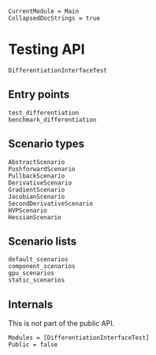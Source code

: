 ```@meta
CurrentModule = Main
CollapsedDocStrings = true
```

# Testing API

```@docs
DifferentiationInterfaceTest
```

## Entry points

```@docs
test_differentiation
benchmark_differentiation
```

## Scenario types

```@docs
AbstractScenario
PushforwardScenario
PullbackScenario
DerivativeScenario
GradientScenario
JacobianScenario
SecondDerivativeScenario
HVPScenario
HessianScenario
```

## Scenario lists

```@docs
default_scenarios
component_scenarios
gpu_scenarios
static_scenarios
```

## Internals

This is not part of the public API.

```@autodocs
Modules = [DifferentiationInterfaceTest]
Public = false
```
